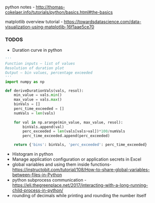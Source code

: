 python notes -  http://thomas-cokelaer.info/tutorials/python/basics.html#the-basics

matplotlib overview tutorial - https://towardsdatascience.com/data-visualization-using-matplotlib-16f1aae5ce70


### TODOS
* Duration curve in python  
```python
'''
Function inputs – list of values
Resolution of duration plot
Output – bin values, percentage exceeded
'''
import numpy as np

def deriveDurationVals(vals, resol):
    min_value = vals.min()
    max_value = vals.max()
    binVals = []
    perc_time_exceeded = []
    numVals = len(vals)   
    
    for val in np.arange(min_value, max_value, resol):
        binVals.append(val)
        perc_exceeded = len(vals[vals>val])*100/numVals
        perc_time_exceeded.append(perc_exceeded)

    return {'bins': binVals, 'perc_exceeded': perc_time_exceeded}
```
* Histogram in python
* Manage application configuration or application secrets in Excel  
* global variables and using them inside functions- https://instructobit.com/tutorial/108/How-to-share-global-variables-between-files-in-Python
* python subprocess communication - https://eli.thegreenplace.net/2017/interacting-with-a-long-running-child-process-in-python/
* rounding of decimals while printing and rounding the number itself



<!--stackedit_data:
eyJoaXN0b3J5IjpbLTUyMDQ3MTkzOCw3MzkwNzM3NzksLTk2MT
U4Mzc4MywtMTY4Mzk2MTM2LC0zNDk0NDgzNzMsMTg4MDIwMjgx
MSwtMTI5MjQxNDc2OSwxNjM1MDAxODY5LC0xOTM5MDQ3Njg3LD
E5MjEwMDgyMiwtMzUyOTIxNjAsMTE5MDQ4MDk1MCwtMTQ2OTc5
NjgzN119
-->
